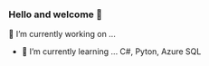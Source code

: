 ### Hello and welcome 👋

<!--
**robertjpereira/robertjpereira** is a ✨ _special_ ✨ repository because its `README.md` (this file) appears on your GitHub profile.

Here are some ideas to get you started:


-  ![IMG_0930](https://user-images.githubusercontent.com/86316335/122974252-1bb37900-d360-11eb-9810-2cea3aed45eb.JPG)

- 👯 I’m looking to collaborate on ...
- 🤔 I’m looking for help with ...
- 💬 Ask me about ...
- 📫 How to reach me: ...
- 😄 Pronouns: ...
- ⚡ Fun fact: ...
-->

🔭 I’m currently working on ...
- 🌱 I’m currently learning ... C#, Pyton, Azure SQL 


